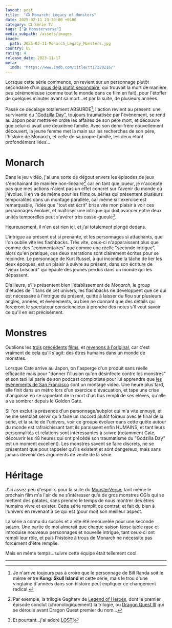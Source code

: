 ```yaml
---
layout: post
title:  "📺 Monarch: Legacy of Monsters"
date: 2025-02-11 23:30:00 +0100
category: 📺 Série TV
tags: ["🎬 Monsterverse"]
media_subpath: /assets/images
image:
  path: 2025-02-11-Monarch_Legacy_Monsters.jpg
country: US
rating: 4
release_date: 2023-11-17
meta:
  imdb: "https://www.imdb.com/title/tt17220216/"
---
```


Lorsque cette série commence, on revient sur un personnage plutôt secondaire d'un [opus déjà plutôt secondaire](/posts/kong-skull-island/), qui trouvait la mort de manière peu cérémonieuse (comme tout le monde dans ce film en fait), pour l'étoffer de quelques minutes avant sa mort...et par la suite, de plusieurs années.

Passé ce décalage totalement ABSURDE[^1], l'action revient au présent: une survivante du ["Godzilla Day"](/posts/godzilla-2014/), toujours traumatisée par l'évènement, se rend au Japon pour mettre en ordre les affaires de son père mort, et découvre que celui-ci avait une deuxième famille. Avec son demi-frère nouvellement découvert, la jeune femme met la main sur les recherches de son père, l'histoire de Monarch, et celle de sa propre famille, les deux étant profondément liées...

# Monarch

Dans le jeu vidéo, j'ai une sorte de dégout envers les épisodes de jeux s'enchainant de manière non-linéaire[^2] car en tant que joueur, je n'accepte pas que mes actions n'aient pas un effet concret sur l'avenir du monde où j'évolue. Il en va de même pour les films ou séries qui présentent plusieurs temporalités dans un montage parallèle, car même si l'exercice est remarquable, l'idée que "tout est écrit" brise vite mon plaisir à voir ces personnages évoluer, et maîtriser une intrigue qui doit avancer entre deux unités temporelles peut s'avérer très casse-gueule[^3].

Heureusement, il n'en est rien ici, et j'ai totalement plongé dedans.

L'intrigue au présent est si prenante, et les personnages si attachants, que l'on oublie vite les flashbacks. Très vite, ceux-ci n'apparaissent plus que comme des "commentaires" que comme une réelle "seconde intrigue", alors qu'en pratique, ces deux narrations sont clairement écrites pour se rejoindre. Le personnage de Kurt Russel, à qui incombe la tâche de lier les deux époques, est un plaisir à suivre au présent, dans son écriture de "vieux briscard" qui épaule des jeunes perdus dans un monde qui les dépassent.

D'ailleurs, s'ils présentent bien l'établissement de *Monarch*, le group d'études de Titans de cet univers, les flashbacks ne développent que ce qui est nécessaire à l'intrigue du présent, quitte à laisser du flou sur plusieurs angles, années, et évènements, ou bien ne donnant que des détails qui forceront le spectateur consciencieux à prendre des notes s'il veut savoir ce qu'il en est précisément.

# Monstres

Oublions les [trois](/posts/godzilla-vs-kong/) [précédents](/posts/godzilla-king-of-the-monsters/) [films](/posts/kong-skull-island/), et [revenons à l'original](/posts/godzilla-2014/), car c'est vraiment de cela qu'il s'agit: des êtres humains dans un monde de monstres.

Lorsque Cate arrive au Japon, on l'asperge d'un produit sans réelle efficacité mais pour "donner l'illusion qu'on désinfecte contre les monstres" et son taxi lui parle de son podcast complotiste pour lui apprendre que [les évènements de San Francisco](/posts/godzilla-2014/) sont un montage vidéo. Une heure plus tard, elle finit dans un métro lors d'un exercice d'évacuation, et tape une crise d'angoisse en se rappelant de la mort d'un bus rempli de ses élèves, qu'elle a vu sombrer depuis le Golden Gate.

Si l'on exclut la présence d'un personnage/subplot qui m'a vite ennuyé, et ne me semblait servir qu'à faire un raccord plutôt foireux avec le final de la série, et la suite de l'univers, voir ce groupe évoluer dans cette quête autour du monde est rafraichissant tant ils paraissent enfin HUMAINS, et tant leurs personnalités et relations sont intéressantes à suivre (notamment Cate, découvrir les 48 heures qui ont précédé son traumatisme du "Godzilla Day" est un moment excellent). Les monstres savent se faire discrets, ne se présentant que pour rappeler qu'ils existent et sont dangereux, mais sans jamais devenir des arguments de vente de la série.

# Héritage

J'ai assez peu d'espoirs pour la suite du [MonsterVerse](/tags/monsterverse/), tant même le prochain film m'a l'air de ne s'intéresser qu'à de gros monstres CGIs qui se mettent des patates, sans prendre le temps de nous montrer des êtres humains vivre et exister. Cette série remplit ce contrat, et fait du bien à l'univers en revenant à ce qui est (pour moi) son meilleur aspect.

La série a connu du succès et a vite été renouvelée pour une seconde saison. Une partie de moi aimerait que chaque saison fasse table rase et introduise nouveaux personnages et nouvelle intrigue, tant ceux-ci ont rempli leur rôle, et puis l'histoire à trous de Monarch ne nécessite pas forcément d'être remplie.

Mais en même temps...suivre cette équipe était tellement cool.

* * *
[^1]: Je n'arrive toujours pas à croire que le personnage de Bill Randa soit le même entre **Kong: Skull Island** et cette série, mais le trou d'une vingtaine d'années dans son histoire peut expliquer ce changement radical.
[^2]: Par exemple, la trilogie Gagharv de [Legend of Heroes](/posts/trails-sky-fc-evo/), dont le premier épisode conclut (chronologiquement) la trilogie, ou [<i class="fab fa-wikipedia-w"></i> Dragon Quest III](https://fr.wikipedia.org/wiki/Dragon_Quest_III) qui se déroule avant Dragon Quest premier du nom...
[^3]: Et pourtant...j'ai adoré [<i class="fab fa-wikipedia-w"></i> LOST](https://fr.wikipedia.org/wiki/Lost_:_Les_Disparus)!
